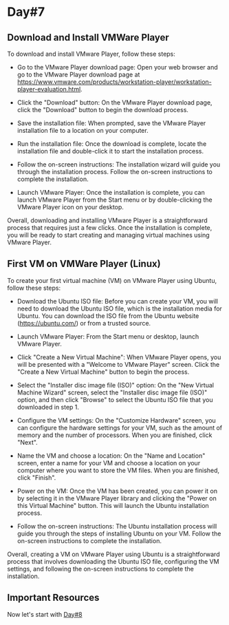 # Day#7

## Download and Install VMWare Player

To download and install VMware Player, follow these steps:

+ Go to the VMware Player download page: Open your web browser and go to the VMware Player download page at https://www.vmware.com/products/workstation-player/workstation-player-evaluation.html.

+ Click the "Download" button: On the VMware Player download page, click the "Download" button to begin the download process.

+ Save the installation file: When prompted, save the VMware Player installation file to a location on your computer.

+ Run the installation file: Once the download is complete, locate the installation file and double-click it to start the installation process.

+ Follow the on-screen instructions: The installation wizard will guide you through the installation process. Follow the on-screen instructions to complete the installation.

+ Launch VMware Player: Once the installation is complete, you can launch VMware Player from the Start menu or by double-clicking the VMware Player icon on your desktop.

Overall, downloading and installing VMware Player is a straightforward process that requires just a few clicks. Once the installation is complete, you will be ready to start creating and managing virtual machines using VMware Player.

## First VM on VMWare Player (Linux)

To create your first virtual machine (VM) on VMware Player using Ubuntu, follow these steps:

+ Download the Ubuntu ISO file: Before you can create your VM, you will need to download the Ubuntu ISO file, which is the installation media for Ubuntu. You can download the ISO file from the Ubuntu website (https://ubuntu.com/) or from a trusted source.

+ Launch VMware Player: From the Start menu or desktop, launch VMware Player.

+ Click "Create a New Virtual Machine": When VMware Player opens, you will be presented with a "Welcome to VMware Player" screen. Click the "Create a New Virtual Machine" button to begin the process.

+ Select the "Installer disc image file (ISO)" option: On the "New Virtual Machine Wizard" screen, select the "Installer disc image file (ISO)" option, and then click "Browse" to select the Ubuntu ISO file that you downloaded in step 1.

+ Configure the VM settings: On the "Customize Hardware" screen, you can configure the hardware settings for your VM, such as the amount of memory and the number of processors. When you are finished, click "Next".

+ Name the VM and choose a location: On the "Name and Location" screen, enter a name for your VM and choose a location on your computer where you want to store the VM files. When you are finished, click "Finish".

+ Power on the VM: Once the VM has been created, you can power it on by selecting it in the VMware Player library and clicking the "Power on this Virtual Machine" button. This will launch the Ubuntu installation process.

+ Follow the on-screen instructions: The Ubuntu installation process will guide you through the steps of installing Ubuntu on your VM. Follow the on-screen instructions to complete the installation.

Overall, creating a VM on VMware Player using Ubuntu is a straightforward process that involves downloading the Ubuntu ISO file, configuring the VM settings, and following the on-screen instructions to complete the installation.

## Important Resources

Now let's start with [Day#8](Day%408.md)
